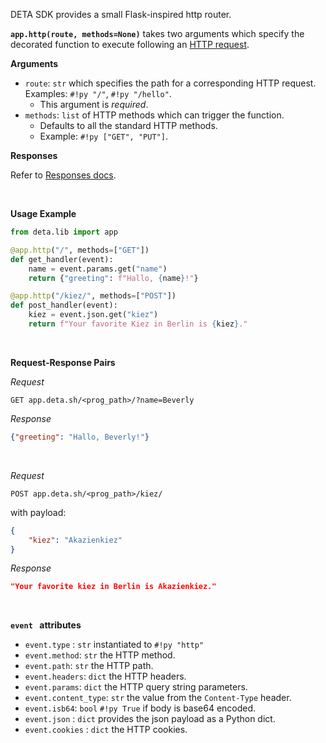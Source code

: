 
DETA SDK provides a small Flask-inspired http router.


**`app.http(route, methods=None)`** takes two arguments which specify the decorated function to execute following an [HTTP request](/use/http).

**Arguments**

* `route`: `str` which specifies the path for a corresponding HTTP request. Examples: `#!py "/"`, `#!py "/hello"`. 
    * This argument is *required*.
* `methods`: `list` of HTTP methods which can trigger the function. 
    * Defaults to all the standard HTTP methods. 
    * Example: `#!py ["GET", "PUT"]`.


**Responses**

Refer to [Responses docs](/lib/responses).

<br />

**Usage Example**

```python
from deta.lib import app

@app.http("/", methods=["GET"])
def get_handler(event):
    name = event.params.get("name")
    return {"greeting": f"Hallo, {name}!"}

@app.http("/kiez/", methods=["POST"])
def post_handler(event):
    kiez = event.json.get("kiez")
    return f"Your favorite Kiez in Berlin is {kiez}."
```

<br />

**Request-Response Pairs**

*Request*
```shell
GET app.deta.sh/<prog_path>/?name=Beverly
```

*Response*
```json
{"greeting": "Hallo, Beverly!"}
```

<br />

*Request*
```shell
POST app.deta.sh/<prog_path>/kiez/
```


with payload:
```json
{
    "kiez": "Akazienkiez"
}
```

*Response*
```json
"Your favorite kiez in Berlin is Akazienkiez."
```

<br />

**`event ` attributes**

- `event.type` : `str` instantiated to `#!py "http"`
- `event.method`: `str` the  HTTP method.
- `event.path`: `str` the HTTP path.
- `event.headers`: `dict` the HTTP headers.
- `event.params`: `dict` the HTTP query string parameters.
- `event.content_type`: `str` the value from the `Content-Type` header.
- `event.isb64`: `bool` `#!py True` if body is base64 encoded.
- `event.json` : `dict` provides the json payload as a Python dict.
- `event.cookies` : `dict` the HTTP cookies.